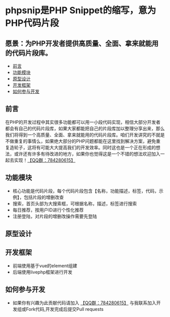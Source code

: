 # phpsnip是PHP Snippet的缩写，意为PHP代码片段
## 愿景：为PHP开发者提供高质量、全面、拿来就能用的代码片段库。
- [前言](##前言)
- [功能模块](##功能模块)
- [原型设计](##原型设计)
- [开发框架](##开发框架)
- [如何参与开发](##如何参与开发)

## 前言
在PHP的开发过程中其实很多功能都可以用一小段代码实现，相信大部分开发者都会有自己的代码片段库，如果大家都能把自己的片段库加以整理分享出来，那么我们将得到一个高质量、全面、拿来就能用的代码片段库。咱们开发讲究的不就是不做重复的事情么，如果绝大部分的PHP问题都能在这里找到解决方案，避免重复造轮子，这将有可能大大提高我们的开发效率。同时这也是一个正在形成的想法，或许还有许多有待改进的地方，如果你也觉得这是一个不错的想法欢迎加入一起去实现！[【QQ群：784280615】](//shang.qq.com/wpa/qunwpa?idkey=02e173fc054ec5a9b39ef11caf39870c3868b49c1f431abf67c88f382c5f225b)

## 功能模块
- 核心功能是代码片段，每个代码片段包含【名称，功能描述，标签，代码，示例】，包括片段的增删改查
- 搜索，首页头部为大搜索框，可根据名称，描述，标签进行搜索
- 每日推荐，按用户ID进行个性化推荐
- 注册登陆，对片段的增删改操作需要先登陆

## 原型设计

## 开发框架
- 前端使用基于vue的element组建
- 后端使用livephp框架进行开发

## 如何参与开发
- 如果你有兴趣为此贡献代码请加入 [【QQ群：784280615】](//shang.qq.com/wpa/qunwpa?idkey=02e173fc054ec5a9b39ef11caf39870c3868b49c1f431abf67c88f382c5f225b) 与我联系加入开发组或Fork代码,开发完成后提交Pull requests
